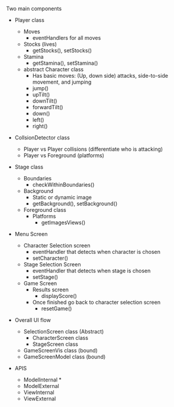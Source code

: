 Two main components

* Player class
    * Moves
        * eventHandlers for all moves
    * Stocks (lives)
        * getStocks(), setStocks()   
    * Stamina
        * getStamina(), setStamina() 
    * abstract Character class
        * Has basic moves: (Up, down side) attacks, side-to-side movement, and jumping
        * jump()
        * upTilt()
        * downTilt()
        * forwardTilt()
        * down()
        * left()
        * right() 
         
* CollsionDetector class
    * Player vs Player collisions (differentiate who is attacking)
    * Player vs Foreground (platforms)
        
* Stage class
    * Boundaries
        * checkWithinBoundaries()
    * Background
        * Static or dynamic image 
        * getBackground(), setBackground() 
    * Foreground class
        * Platforms
            * getImagesViews() 
        
* Menu Screen
    * Character Selection screen
        * eventHandler that detects when character is chosen
        * setCharacter()
    * Stage Selection Screen
        * eventHandler that detects when stage is chosen
        * setStage()
    * Game Screen
        * Results screen
            * displayScore() 
        * Once finished go back to character selection screen
            * resetGame()
        
* Overall UI flow
    * SelectionScreen class (Abstract)
        * CharacterScreen class
        * StageScreen class
    * GameScreenVis class (bound)
    * GameScreenModel class (bound)
    
* APIS
    * ModelInternal
        *    
    * ModelExternal
    * ViewInternal
    * ViewExternal